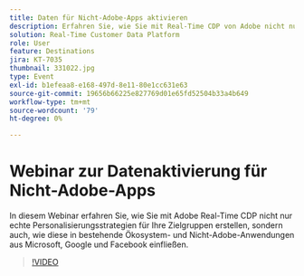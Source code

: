 ```yaml
---
title: Daten für Nicht-Adobe-Apps aktivieren
description: Erfahren Sie, wie Sie mit Real-Time CDP von Adobe nicht nur echte Personalisierungsstrategien für Ihre Zielgruppen erstellen, sondern auch, wie diese in bestehende Ökosystem- und Nicht-Adobe-Anwendungen aus Microsoft, Google und Facebook einfließen.
solution: Real-Time Customer Data Platform
role: User
feature: Destinations
jira: KT-7035
thumbnail: 331022.jpg
type: Event
exl-id: b1efeaa8-e168-497d-8e11-80e1cc631e63
source-git-commit: 19656b66225e827769d01e65fd52504b33a4b649
workflow-type: tm+mt
source-wordcount: '79'
ht-degree: 0%

---
```


# Webinar zur Datenaktivierung für Nicht-Adobe-Apps

In diesem Webinar erfahren Sie, wie Sie mit Adobe Real-Time CDP nicht nur echte Personalisierungsstrategien für Ihre Zielgruppen erstellen, sondern auch, wie diese in bestehende Ökosystem- und Nicht-Adobe-Anwendungen aus Microsoft, Google und Facebook einfließen.

>[!VIDEO](https://video.tv.adobe.com/v/331022/?quality=12&learn=on)


